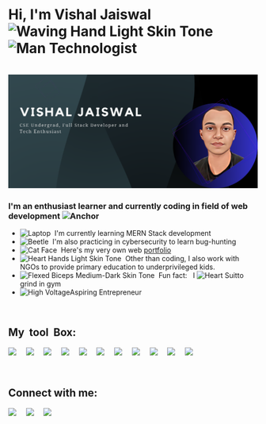 <h1>
    <b>Hi, I'm Vishal Jaiswal&nbsp<img src="https://raw.githubusercontent.com/Tarikul-Islam-Anik/Animated-Fluent-Emojis/master/Emojis/Hand%20gestures/Waving%20Hand%20Light%20Skin%20Tone.png" alt="Waving Hand Light Skin Tone" width="40" height="40"/>
    <img src="https://raw.githubusercontent.com/Tarikul-Islam-Anik/Animated-Fluent-Emojis/master/Emojis/People/Man%20Technologist.png" alt="Man Technologist" width="40" height="40" /></b>
</h1>
<br>
<img src="img1.png"></img>
<br>
<h3>I'm an enthusiast learner and currently coding in field of web development&nbsp<img src="https://raw.githubusercontent.com/Tarikul-Islam-Anik/Animated-Fluent-Emojis/master/Emojis/Travel%20and%20places/Anchor.png" alt="Anchor" width="25" height="25" /></h3>
<ul>
    <li><img src="https://raw.githubusercontent.com/Tarikul-Islam-Anik/Animated-Fluent-Emojis/master/Emojis/Objects/Laptop.png" alt="Laptop" width="25" height="25" />&nbsp&nbspI'm currently learning MERN Stack development</li>
    <li><img src="https://raw.githubusercontent.com/Tarikul-Islam-Anik/Animated-Fluent-Emojis/master/Emojis/Animals/Beetle.png" alt="Beetle" width="25" height="25" />&nbsp&nbspI'm also practicing in cybersecurity  to learn bug-hunting</li>
    <li><img src="https://raw.githubusercontent.com/Tarikul-Islam-Anik/Animated-Fluent-Emojis/master/Emojis/Animals/Cat%20Face.png" alt="Cat Face" width="25" height="25" />&nbsp&nbspHere's my very own web <a href="https://vishaljx.netlify.app/">portfolio</a></li>
    <li><img src="https://raw.githubusercontent.com/Tarikul-Islam-Anik/Animated-Fluent-Emojis/master/Emojis/Hand%20gestures/Heart%20Hands%20Light%20Skin%20Tone.png" alt="Heart Hands Light Skin Tone" width="25" height="25" />&nbsp&nbspOther than coding, I also work with NGOs to provide primary education to underprivileged kids.</li>
    <li><img src="https://raw.githubusercontent.com/Tarikul-Islam-Anik/Animated-Fluent-Emojis/master/Emojis/Hand%20gestures/Flexed%20Biceps%20Medium-Dark%20Skin%20Tone.png" alt="Flexed Biceps Medium-Dark Skin Tone" width="25" height="25" />&nbsp&nbspFun fact: &nbsp I <img src="https://raw.githubusercontent.com/Tarikul-Islam-Anik/Animated-Fluent-Emojis/master/Emojis/Activities/Heart%20Suit.png" alt="Heart Suit" width="25" height="25" />to grind in gym</li>
    <li><img src="https://raw.githubusercontent.com/Tarikul-Islam-Anik/Animated-Fluent-Emojis/master/Emojis/Travel%20and%20places/High%20Voltage.png" alt="High Voltage" width="25" height="25" />Aspiring Entrepreneur</li>
</ul>
<br>

<h2>My&nbsp tool&nbsp Box:</h2>
<p float="left">
    <img src="https://cdn.iconscout.com/icon/free/png-256/javascript-2752148-2284965.png?f=avif&w=128" width="50">&nbsp&nbsp&nbsp&nbsp
    <img src="https://cdn.iconscout.com/icon/free/png-256/node-js-2-1174936.png?f=avif&w=128" width="60">&nbsp&nbsp&nbsp&nbsp
    <img src="https://cdn.iconscout.com/icon/premium/png-256-thumb/react-js-5379349-4492471.png?f=avif&w=128" width="50">&nbsp&nbsp&nbsp&nbsp
    <img src="https://cdn.iconscout.com/icon/free/png-256/node-js-1174925.png?f=avif&w=128" width="50">&nbsp&nbsp&nbsp&nbsp
    <img src="https://cdn.iconscout.com/icon/free/png-256/mongodb-3-1175138.png?f=avif&w=128" width="50">&nbsp&nbsp&nbsp&nbsp
    <img src="https://cdn.iconscout.com/icon/free/png-256/css3-10-1175238.png?f=avif&w=128" width="50">&nbsp&nbsp&nbsp&nbsp
    <img src="https://cdn.iconscout.com/icon/free/png-256/html5-41-1175209.png?f=avif&w=128" width="50">&nbsp&nbsp&nbsp&nbsp
    <img src="https://cdn.iconscout.com/icon/free/png-256/python-3628999-3030224.png?f=avif&w=128" width="50">&nbsp&nbsp&nbsp&nbsp
    <img src="https://cdn.iconscout.com/icon/free/png-256/visual-studio-code-3251603-2724650.png?f=avif&w=128" width="50">&nbsp&nbsp&nbsp&nbsp
    <img src="https://cdn.iconscout.com/icon/free/png-256/c-4-226082.png?f=avif&w=128" width="50">&nbsp&nbsp&nbsp&nbsp
    <img src="https://cdn.iconscout.com/icon/free/png-256/github-159-721954.png?f=avif&w=128" width="50">&nbsp&nbsp
</p>
<br>

<h2>Connect with me:</h2>
<a href="https://www.linkedin.com/in/vishal-jaiswal-214661226/"><img src="https://cdn.iconscout.com/icon/free/png-256/linkedin-2752135-2284952.png?f=avif&w=128" width="60"></a>&nbsp&nbsp&nbsp&nbsp
<a href="https://www.instagram.com/https.vishal.jx/"><img src="https://cdn.iconscout.com/icon/free/png-256/instagram-188-498425.png?f=avif&w=128" width="60"></a>&nbsp&nbsp&nbsp&nbsp
<a href="https://twitter.com/https_vishaljx"><img src="https://cdn.iconscout.com/icon/free/png-256/twitter-204-498411.png?f=avif&w=128" width="60"></a>
<br>
